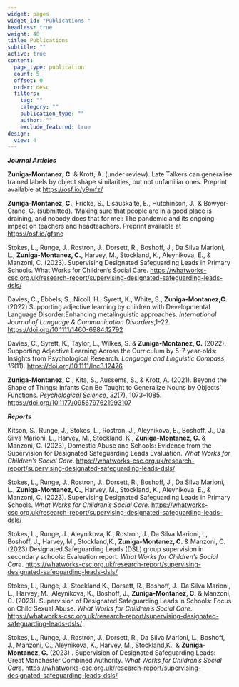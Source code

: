 ```yaml
---
widget: pages
widget_id: "Publications "
headless: true
weight: 40
title: Publications
subtitle: ""
active: true
content:
  page_type: publication
  count: 5
  offset: 0
  order: desc
  filters:
    tag: ""
    category: ""
    publication_type: ""
    author: ""
    exclude_featured: true
design:
  view: 4
---
```


 _**Journal Articles**_

**Zuniga-Montanez, C**. & Krott, A. (under review). Late Talkers can generalise trained labels by object shape similarities, but not unfamiliar ones. Preprint available at https://osf.io/y9mfz/

**Zuniga-Montanez, C.**, Fricke, S., Lisauskaite, E., Hutchinson, J., & Bowyer-Crane, C. (submitted). ‘Making sure that people are in a good place is draining, and nobody does that for me’: The pandemic and its ongoing impact on teachers and headteachers. Preprint available at https://osf.io/gfsnq

Stokes, L., Runge, J., Rostron, J., Dorsett, R., Boshoff, J., Da Silva Marioni, L., **Zuniga-Montanez, C.**, Harvey, M., Stockland, K., Aleynikova, E., & Manzoni, C. (2023). Supervising Designated Safeguarding Leads in Primary Schools. What Works for Children’s Social Care. https://whatworks-csc.org.uk/research-report/supervising-designated-safeguarding-leads-dsls/

Davies, C., Ebbels, S., Nicoll, H., Syrett, K., White, S., **Zuniga-Montanez,C.** (2022) Supporting adjective learning by children with Developmental Language Disorder:Enhancing metalinguistic approaches. *International Journal of Language & Communication Disorders*,1–22. https://doi.org/10.1111/1460-6984.12792

Davies, C., Syrett, K., Taylor, L., Wilkes, S. & **Zuniga-Montanez, C.** (2022). Supporting Adjective Learning Across the Curriculum by 5-7 year-olds: Insights from Psychological Research. *Language and Linguistic Compass*, *16*(11). https://doi.org/10.1111/lnc3.12476 

**Zuniga-Montanez, C**., Kita, S., Aussems, S., & Krott, A. (2021). Beyond the Shape of Things: Infants Can Be Taught to Generalize Nouns by Objects’ Functions. *Psychological Science*, *32*(7), 1073–1085. https://doi.org/10.1177/0956797621993107


**_Reports_**

Kitson, S.,  Runge, J., Stokes, L., Rostron, J., Aleynikova, E., Boshoff, J., Da Silva Marioni, L.,  Harvey, M., Stockland, K., **Zuniga-Montanez, C.** & Manzoni, C. (2023), Domestic Abuse and Schools: Evidence from the Supervision for Designated Safeguarding Leads Evaluation. *What Works for Children’s Social Care*. https://whatworks-csc.org.uk/research-report/supervising-designated-safeguarding-leads-dsls/

Stokes, L., Runge, J., Rostron, J., Dorsett, R., Boshoff, J., Da Silva Marioni, L., **Zuniga-Montanez, C.**, Harvey, M., Stockland, K., Aleynikova, E., & Manzoni, C. (2023). Supervising Designated Safeguarding Leads in Primary Schools. *What Works for Children’s Social Care*. https://whatworks-csc.org.uk/research-report/supervising-designated-safeguarding-leads-dsls/

Stokes, L., Runge, J., Aleynikova, K., Rostron, J., Da Silva Marioni, L, Boshoff, J., Harvey, M., Stockland,K., **Zuniga-Montanez, C.** & Manzoni, C. (2023) Designated Safeguarding Leads (DSL) group supervision in secondary schools: Evaluation report. *What Works for Children’s Social Care*. https://whatworks-csc.org.uk/research-report/supervising-designated-safeguarding-leads-dsls/

Stokes, L., Runge, J., Stockland,K., Dorsett, R., Boshoff, J., Da Silva Marioni, L., Harvey, M., Aleynikova, K., Boshoff, J., **Zuniga-Montanez, C.** & Manzoni, C. (2023). Supervision of Designated Safeguarding Leads in Schools: Focus on Child Sexual Abuse. *What Works for Children’s Social Care*. https://whatworks-csc.org.uk/research-report/supervising-designated-safeguarding-leads-dsls/

Stokes, L., Runge, J., Rostron, J., Dorsett, R., Da Silva Marioni, L.,  Boshoff, J., Manzoni, C.,  Aleynikova, K., Harvey, M., Stockland,K., & **Zuniga-Montanez, C.** (2023) . Supervision of Designated Safeguarding Leads: Great Manchester Combined Authority. *What Works for Children’s Social Care*. https://whatworks-csc.org.uk/research-report/supervising-designated-safeguarding-leads-dsls/


